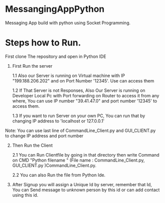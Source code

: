 # MessangingAppPython
Messaging App build with python using Socket Programming.

# Steps how to Run.
First clone The repository and open in Python IDE
1. First Run the server

    1.1 Also our Server is running on Virtual machine with IP "199.188.206.202" and on Port Number '12345'. Use can access them
    
    
    1.2 If That Server is not Responses, Also Our Server is running on Developer Local Pc with Port forwarding on Router to access it from any where, You can use IP number "39.41.47.0"  and port number '12345' to access them.
    
    
    1.3 If you want to run Server on your own PC, You can run that by changing IP address to 'localhost or 127.0.0.1'
    
    
    
Note: You can use last line  of CommandLine_Client.py and  GUI_CLIENT.py to change IP address and port number

2. Then Run the Client 


   2.1 You can Run Clientfile by going in that directory then write Command on CMD "Python filename " (File name : CommandLine_Client.py, GUI_CLIENT.py )CommandLine_Client.py.

   2.2 You can also Run the file from Python Ide.
   
3. After Signup you will assign a Unique Id by server, remember that Id, You can Send message to unknown person by this id or can add contact using this id. 
